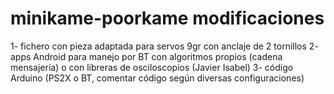 # minikame-poorkame modificaciones
1- fichero con pieza adaptada para servos 9gr con anclaje de 2 tornillos
2- apps Android para manejo por BT con algoritmos propios (cadena mensajería) o con libreras de osciloscopios (Javier Isabel)
3- código Arduino (PS2X o BT, comentar código según diversas configuraciones)
